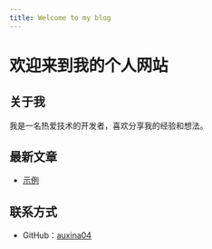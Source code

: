 ```yaml
---
title: Welcome to my blog
---
```

# 欢迎来到我的个人网站

## 关于我
我是一名热爱技术的开发者，喜欢分享我的经验和想法。

## 最新文章
- [示例](blog/first-post.md)

## 联系方式
- GitHub：[auxina04](https://github.com/auxina04)
